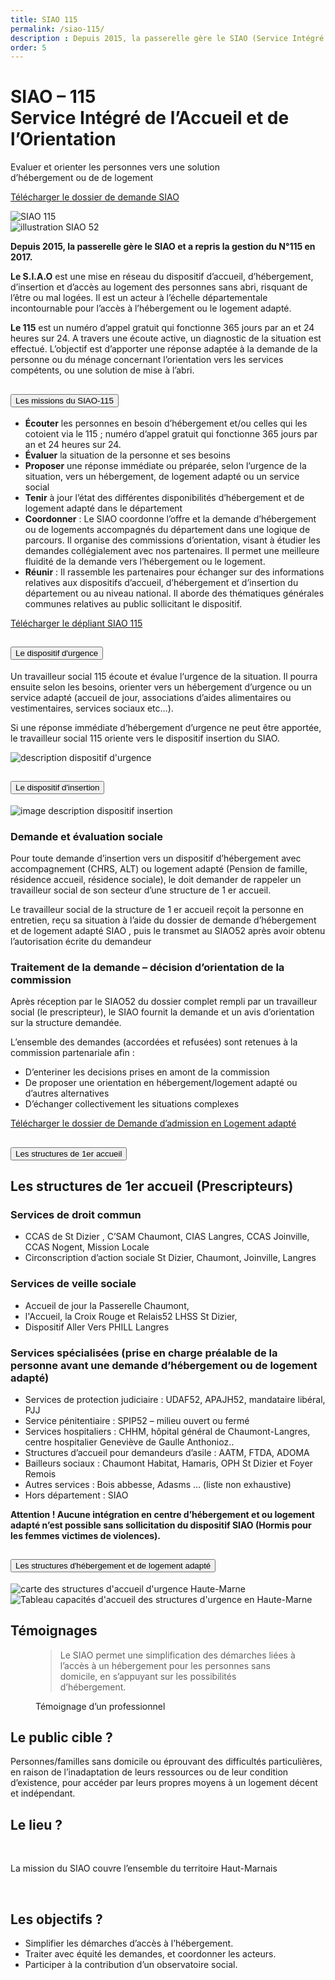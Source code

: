 ```yaml
---
title: SIAO 115
permalink: /siao-115/
description : Depuis 2015, la passerelle gère le SIAO (Service Intégré d’Accueil et d’Orientation) et a repris la gestion du 115 pour le 52.
order: 5
---
```


<div class="rounded-1 shadow bg-secondary">
<div class="row row-cols-2">
<div class="col-8 p-5">
<h1 class="fw-bold text-white">SIAO – 115<br>
Service Intégré de l’Accueil et de l’Orientation</h1>
<p class="fs-3">Evaluer et orienter les personnes vers une solution<br>
d’hébergement ou de de logement</p>
<p class="fs-3"><a href="{{ '/doc/Dossier SIAO.pdf' | relative_url }}" target="_blank" class="btn btn-info btn-md px-4 me-sm-3 fw-bold">Télécharger le dossier de demande SIAO</a></p>
</div>
<div class="col-4 p-3">
<img src="{{ '/img/115.png' | relative_url }}" class="img-fluid" alt="SIAO 115" />
</div>
</div>
</div>


<div class="row row-cols-2">
<div class="col-4 p-5">
<img src="{{ '/img/siao-52.jpg' | relative_url }}" class="img-fluid" alt="illustration SIAO 52" />
</div>

<div class="col-8 p-5">

**Depuis 2015, la passerelle gère le SIAO et a repris la gestion du N°115 en 2017.**

**Le S.I.A.O** est une mise en réseau du dispositif d’accueil, d’hébergement, d’insertion et d’accès au logement des personnes sans abri, risquant de l’être ou mal logées. Il est un acteur à l’échelle départementale incontournable pour l’accès à l’hébergement ou le logement adapté.

**Le 115** est un numéro d’appel gratuit qui fonctionne 365 jours par an et 24 heures sur 24. A travers une écoute active, un diagnostic de la situation est effectué. L’objectif est d’apporter une réponse adaptée à la demande de la personne ou du ménage concernant l’orientation vers les services compétents, ou une solution de mise à l’abri.

<div class="accordion" id="accordion1">
<div class="accordion-item">
<h2 class="accordion-header">
<button class="accordion-button" type="button" data-bs-toggle="collapse" data-bs-target="#collapseOne" aria-expanded="true" aria-controls="collapseOne">
Les missions du SIAO-115
</button>
</h2>
<div id="collapseOne" class="accordion-collapse collapse" data-bs-parent="#accordion1">
<div class="accordion-body">

 - **Écouter** les personnes en besoin d’hébergement et/ou celles qui les cotoient via le 115 ; numéro d’appel gratuit qui fonctionne 365 jours par an et 24 heures sur 24.
 - **Évaluer** la situation de la personne et ses besoins
 - **Proposer** une réponse immédiate ou préparée, selon l’urgence de la situation, vers un hébergement, de logement adapté ou un service social
 - **Tenir** à jour l’état des différentes disponibilités d’hébergement et de logement adapté dans le département
 - **Coordonner** : Le SIAO coordonne l’offre et la demande d’hébergement ou de logements accompagnés du département dans une logique de parcours. Il organise des commissions d’orientation, visant à étudier les demandes collégialement avec nos partenaires. Il permet une meilleure fluidité de la demande vers l’hébergement ou le logement.
 - **Réunir** : Il rassemble les partenaires pour échanger sur des informations relatives aux dispositifs d’accueil, d’hébergement et d’insertion du département ou au niveau national. Il aborde des thématiques générales communes relatives au public sollicitant le dispositif.

<a href="{{ '/doc/Depliants SIAO-115 QR code.pdf' | relative_url }}" target="_blank" class="btn btn-info btn-md px-4 me-sm-3 fw-bold">Télécharger le dépliant SIAO 115</a>

</div>
</div>
</div>


<div class="accordion-item">
<h2 class="accordion-header">
<button class="accordion-button" type="button" data-bs-toggle="collapse" data-bs-target="#collapseTwo" aria-expanded="true" aria-controls="collapseTwo">
Le dispositif d'urgence
</button>
</h2>
<div id="collapseTwo" class="accordion-collapse collapse" data-bs-parent="#accordion1">
<div class="accordion-body">

Un travailleur social 115 écoute et évalue l‘urgence de la situation. Il pourra ensuite selon les besoins, orienter vers un hébergement d’urgence ou un service adapté (accueil de jour, associations d’aides alimentaires ou vestimentaires, services sociaux etc…).

Si une réponse immédiate d’hébergement d’urgence ne peut être apportée, le travailleur social 115 oriente vers le dispositif insertion du SIAO.

<img src="{{ '/img/dispositif-urgence-w700.jpg' | relative_url }}" class="img-fluid" alt="description dispositif d'urgence" />

</div>
</div>
</div>

<div class="accordion-item">
<h2 class="accordion-header">
<button class="accordion-button" type="button" data-bs-toggle="collapse" data-bs-target="#collapseThree" aria-expanded="true" aria-controls="collapseThree">
Le dispositif d'insertion
</button>
</h2>
<div id="collapseThree" class="accordion-collapse collapse" data-bs-parent="#accordion1">
<div class="accordion-body">

<img src="{{ '/img/dispositif-insertion-w700.jpg' | relative_url }}" class="img-fluid" alt="image description dispositif insertion" />

### Demande et évaluation sociale

Pour toute demande d’insertion vers un dispositif d’hébergement avec accompagnement (CHRS, ALT) ou logement adapté (Pension de famille, résidence accueil, résidence sociale), le doit demander de rappeler un travailleur social de son secteur d’une structure de 1 er accueil.

Le travailleur social de la structure de 1 er accueil reçoit la personne en entretien, reçu sa situation à l’aide du dossier de demande d’hébergement et de logement adapté SIAO , puis le transmet au SIAO52 après avoir obtenu l’autorisation écrite du demandeur

### Traitement de la demande – décision d’orientation de la commission

Après réception par le SIAO52 du dossier complet rempli par un travailleur social (le prescripteur), le SIAO fournit la demande et un avis d’orientation sur la structure demandée.

L’ensemble des demandes (accordées et refusées) sont retenues à la commission partenariale afin :

 - D’enteriner les decisions prises en amont de la commission
 - De proposer une orientation en hébergement/logement adapté ou d’autres alternatives
 - D’échanger collectivement les situations complexes

<p class="fs-3"><a href="{{ '/doc/2024 Demande de logement adapte - procedure admission.pdf' | relative_url }}" target="_blank" class="btn btn-info btn-md px-4 me-sm-3 fw-bold">Télécharger le dossier de Demande d’admission en Logement adapté</a></p>

</div>
</div>
</div>

<div class="accordion-item">
<h2 class="accordion-header">
<button class="accordion-button" type="button" data-bs-toggle="collapse" data-bs-target="#collapseFour" aria-expanded="true" aria-controls="collapseFour">
Les structures de 1er accueil
</button>
</h2>
<div id="collapseFour" class="accordion-collapse collapse" data-bs-parent="#accordion1">
<div class="accordion-body">


## Les structures de 1er accueil (Prescripteurs)

### Services de droit commun

 - CCAS de St Dizier , C’SAM Chaumont, CIAS Langres, CCAS Joinville, CCAS Nogent, Mission Locale
 - Circonscription d’action sociale St Dizier, Chaumont, Joinville, Langres

### Services de veille sociale

 - Accueil de jour la Passerelle Chaumont, 
 - l'Accueil, la Croix Rouge et Relais52 LHSS St Dizier,
 - Dispositif Aller Vers PHILL Langres

### Services spécialisées (prise en charge préalable de la personne avant une demande d’hébergement ou de logement adapté)

 - Services de protection judiciaire : UDAF52, APAJH52, mandataire libéral, PJJ
 - Service pénitentiaire : SPIP52 – milieu ouvert ou fermé
 - Services hospitaliers : CHHM, hôpital général de Chaumont-Langres, centre hospitalier Geneviève de Gaulle Anthonioz..
 - Structures d’accueil pour demandeurs d’asile : AATM, FTDA, ADOMA
 - Bailleurs sociaux : Chaumont Habitat, Hamaris, OPH St Dizier et Foyer Remois
 - Autres services : Bois abbesse, Adasms … (liste non exhaustive)
 - Hors département : SIAO

**Attention ! Aucune intégration en centre d’hébergement et ou logement adapté n’est possible sans sollicitation du dispositif SIAO (Hormis pour les femmes victimes de violences).**


</div>
</div>
</div>

<div class="accordion-item">
<h2 class="accordion-header">
<button class="accordion-button" type="button" data-bs-toggle="collapse" data-bs-target="#collapseFive" aria-expanded="true" aria-controls="collapseFive">
Les structures d'hébergement et de logement adapté
</button>
</h2>
<div id="collapseFive" class="accordion-collapse collapse" data-bs-parent="#accordion1">
<div class="accordion-body">

<img src="{{ '/img/carte-structures-w700.jpg' | relative_url }}" class="img-fluid" alt="carte des structures d'accueil d'urgence Haute-Marne" />

<img src="{{ '/img/tableau-structures-w700.jpg' | relative_url }}" class="img-fluid" alt="Tableau capacités d'accueil des structures d'urgence en Haute-Marne" />


</div>
</div>
</div>
</div>

</div>
</div>

## Témoignages

<figure>
<blockquote class="blockquote">
<p>Le SIAO permet une simplification des démarches liées à l’accès à un hébergement pour les personnes sans domicile, en s’appuyant sur les possibilités d’hébergement.</p>
</blockquote>
<figcaption class="blockquote-footer">
Témoignage d’un professionnel
</figcaption>
</figure>



<div class="row g-4 p-3 my-5">

<div class="col">
<div class="p-3 bg-secondary rounded-3 shadow">

## Le public cible ?

Personnes/familles sans domicile ou éprouvant des difficultés particulières, en raison de l’inadaptation de leurs ressources ou de leur condition d’existence, pour accéder par leurs propres moyens à un logement décent et indépendant.

</div>  
</div> 

<div class="col">
<div class="p-3 rounded-3 shadow">

## Le lieu ?

&nbsp;

La mission du SIAO couvre l’ensemble
du territoire Haut-Marnais

&nbsp;

</div>  
</div>  

<div class="col">
<div class="p-3 bg-primary rounded-3 shadow">

## Les objectifs ? 

 - Simplifier les démarches d’accès à l’hébergement.
 - Traiter avec équité les demandes, et coordonner
les acteurs.
 - Participer à la contribution d’un observatoire social.

</div>  
</div>  

</div>